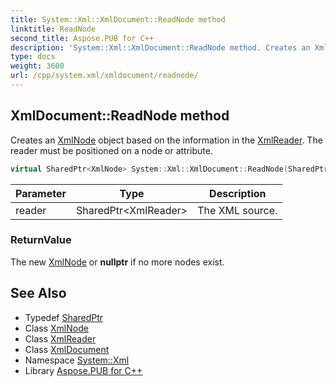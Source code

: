 ```yaml
---
title: System::Xml::XmlDocument::ReadNode method
linktitle: ReadNode
second_title: Aspose.PUB for C++
description: 'System::Xml::XmlDocument::ReadNode method. Creates an XmlNode object based on the information in the XmlReader. The reader must be positioned on a node or attribute in C++.'
type: docs
weight: 3600
url: /cpp/system.xml/xmldocument/readnode/
---
```

## XmlDocument::ReadNode method


Creates an [XmlNode](../../xmlnode/) object based on the information in the [XmlReader](../../xmlreader/). The reader must be positioned on a node or attribute.

```cpp
virtual SharedPtr<XmlNode> System::Xml::XmlDocument::ReadNode(SharedPtr<XmlReader> reader)
```


| Parameter | Type | Description |
| --- | --- | --- |
| reader | SharedPtr\<XmlReader\> | The XML source. |

### ReturnValue

The new [XmlNode](../../xmlnode/) or **nullptr** if no more nodes exist.

## See Also

* Typedef [SharedPtr](../../../system/sharedptr/)
* Class [XmlNode](../../xmlnode/)
* Class [XmlReader](../../xmlreader/)
* Class [XmlDocument](../)
* Namespace [System::Xml](../../)
* Library [Aspose.PUB for C++](../../../)

